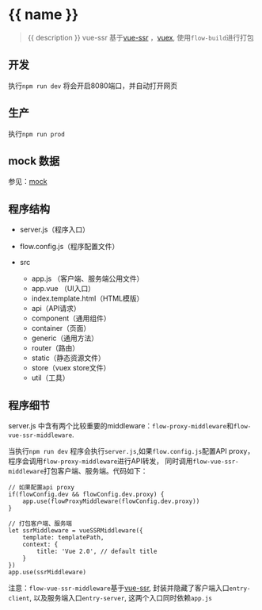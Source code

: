 # {{ name }}

> {{ description }}
> vue-ssr 基于[vue-ssr](https://ssr.vuejs.org/zh/) ，[vuex](https://vuex.vuejs.org/zh-cn/), 
> 使用`flow-build`进行打包

## 开发
执行`npm run dev` 将会开启8080端口，并自动打开网页

## 生产
执行`npm run prod` 

## mock 数据
参见：[mock](mock/README.md)

## 程序结构
- server.js（程序入口）
  
- flow.config.js（程序配置文件）
  
- src
    - app.js （客户端、服务端公用文件）
    - app.vue （UI入口）
    - index.template.html（HTML模版）
    - api（API请求）
    - component（通用组件）
    - container（页面）
    - generic（通用方法）
    - router（路由）
    - static（静态资源文件）
    - store（vuex store文件）
    - util（工具）
    
## 程序细节
server.js 中含有两个比较重要的middleware：`flow-proxy-middleware`和`flow-vue-ssr-middleware`.

当执行`npm run dev` 程序会执行`server.js`,如果`flow.config.js`配置API proxy，程序会调用`flow-proxy-middleware`进行API转发，
同时调用`flow-vue-ssr-middleware`打包客户端、服务端。代码如下：
```
// 如果配置api proxy
if(flowConfig.dev && flowConfig.dev.proxy) {
	app.use(flowProxyMiddleware(flowConfig.dev.proxy))
}

// 打包客户端、服务端
let ssrMiddleware = vueSSRMiddleware({
	template: templatePath,
	context: {
		title: 'Vue 2.0', // default title
	}
})
app.use(ssrMiddleware)
```

注意：`flow-vue-ssr-middleware`基于[vue-ssr](https://ssr.vuejs.org/zh/), 封装并隐藏了客户端入口`entry-client`,
以及服务端入口`entry-server`, 这两个入口同时依赖`app.js`
